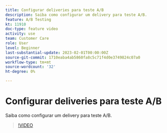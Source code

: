 ```yaml
---
title: Configurar deliveries para teste A/B
description: Saiba como configurar um delivery para teste A/B.
feature: A/B Testing
kt: 11910
doc-type: feature video
activity: use
team: Customer Care
role: User
level: Beginner
last-substantial-update: 2023-02-01T00:00:00Z
source-git-commit: 1710eaba4ab5860fa8c5c71f4d0e3749824c07a0
workflow-type: tm+mt
source-wordcount: '32'
ht-degree: 0%

---
```



# Configurar deliveries para teste A/B

Saiba como configurar um delivery para teste A/B.

>[!VIDEO](https://video.tv.adobe.com/v/3415929?quality=12)
